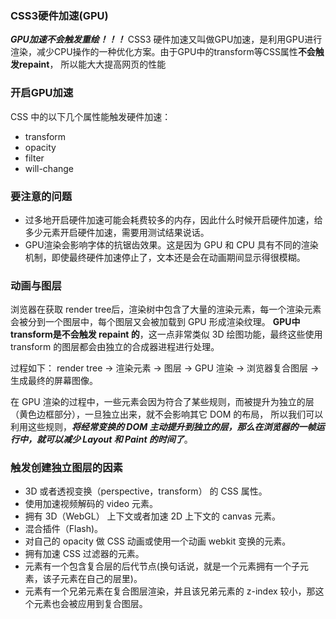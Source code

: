### CSS3硬件加速(GPU)
***GPU加速不会触发重绘！！！***
CSS3 硬件加速又叫做GPU加速，是利用GPU进行渲染，减少CPU操作的一种优化方案。由于GPU中的transform等CSS属性**不会触发repaint**，
所以能大大提高网页的性能

### 开启GPU加速
CSS 中的以下几个属性能触发硬件加速：
- transform
- opacity
- filter
- will-change

### 要注意的问题
- 过多地开启硬件加速可能会耗费较多的内存，因此什么时候开启硬件加速，给多少元素开启硬件加速，需要用测试结果说话。
- GPU渲染会影响字体的抗锯齿效果。这是因为 GPU 和 CPU 具有不同的渲染机制，即使最终硬件加速停止了，文本还是会在动画期间显示得很模糊。


### 动画与图层
浏览器在获取 render tree后，渲染树中包含了大量的渲染元素，每一个渲染元素会被分到一个图层中，每个图层又会被加载到 GPU 形成渲染纹理。
**GPU中transform是不会触发 repaint 的**，这一点非常类似 3D 绘图功能，最终这些使用 transform 的图层都会由独立的合成器进程进行处理。

过程如下：
render tree -> 渲染元素 -> 图层 -> GPU 渲染 -> 浏览器复合图层 -> 生成最终的屏幕图像。

在 GPU 渲染的过程中，一些元素会因为符合了某些规则，而被提升为独立的层（黄色边框部分），一旦独立出来，就不会影响其它 DOM 的布局，
所以我们可以利用这些规则，***将经常变换的 DOM 主动提升到独立的层，那么在浏览器的一帧运行中，就可以减少 Layout 和 Paint 的时间了***。

### 触发创建独立图层的因素
- 3D 或者透视变换（perspective，transform） 的 CSS 属性。
- 使用加速视频解码的 video 元素。
- 拥有 3D（WebGL） 上下文或者加速 2D 上下文的 canvas 元素。
- 混合插件（Flash)。
- 对自己的 opacity 做 CSS 动画或使用一个动画 webkit 变换的元素。
- 拥有加速 CSS 过滤器的元素。
- 元素有一个包含复合层的后代节点(换句话说，就是一个元素拥有一个子元素，该子元素在自己的层里)。
- 元素有一个兄弟元素在复合图层渲染，并且该兄弟元素的 z-index 较小，那这个元素也会被应用到复合图层。


